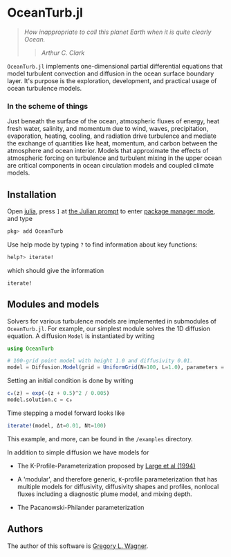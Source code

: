 # OceanTurb.jl

> *How inappropriate to call this planet Earth when it is quite clearly Ocean.*
>> *Arthur C. Clark*

`OceanTurb.jl` implements one-dimensional partial differential equations
that model turbulent convection and diffusion in the ocean surface boundary layer.
It's purpose is the exploration, development, and practical usage
of ocean turbulence models.

### In the scheme of things

Just beneath the surface of the ocean, atmospheric fluxes of energy, heat
fresh water, salinity, and momentum
due to wind, waves, precipitation, evaporation, heating, cooling,
and radiation drive turbulence and mediate the exchange of quantities like
heat, momentum, and carbon between the atmosphere and ocean interior.
Models that approximate the effects of atmospheric forcing on
turbulence and turbulent mixing in the upper ocean are critical
components in ocean circulation models and coupled climate models.

## Installation

Open [julia](https://julialang.org), press `]` at
[the Julian prompt](https://docs.julialang.org/en/v1/stdlib/REPL/index.html#The-different-prompt-modes-1)
to enter
[package manager mode](https://docs.julialang.org/en/v1/stdlib/Pkg/#Pkg-1),
and type

```julia
pkg> add OceanTurb
```

Use help mode by typing `?` to find information about key functions:

```julia
help?> iterate!
```

which should give the information

```@docs
iterate!
```  

## Modules and models

Solvers for various turbulence models are implemented in submodules
of `OceanTurb.jl`.
For example, our simplest module solves the 1D diffusion equation.
A diffusion `Model` is instantiated by writing

```julia
using OceanTurb

# 100-grid point model with height 1.0 and diffusivity 0.01.
model = Diffusion.Model(grid = UniformGrid(N=100, L=1.0), parameters = Parameters(K=0.01))
```

Setting an initial condition is done by writing

```julia
c₀(z) = exp(-(z + 0.5)^2 / 0.005)
model.solution.c = c₀
```

Time stepping a model forward looks like

```julia
iterate!(model, Δt=0.01, Nt=100)
```

This example, and more, can be found in the `/examples` directory.

In addition to simple diffusion we have models for

* The K-Profile-Parameterization proposed by
    [Large et al (1994)](https://agupubs.onlinelibrary.wiley.com/doi/abs/10.1029/94rg01872)

* A 'modular', and therefore generic, ``K``-profile parameterization that has multiple models
    for diffusivity, diffusivity shapes and profiles, nonlocal fluxes including a diagnostic plume model, 
    and mixing depth.

* The Pacanowski-Philander parameterization

## Authors

The author of this software is [Gregory L. Wagner](https://glwagner.github.io).
